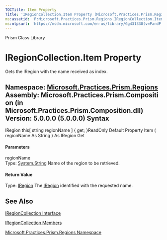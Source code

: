 ```yaml
---
TOCTitle: Item Property
Title: 'IRegionCollection.Item Property (Microsoft.Practices.Prism.Regions)'
ms:assetid: 'P:Microsoft.Practices.Prism.Regions.IRegionCollection.Item(System.String)'
ms:mtpsurl: 'https://msdn.microsoft.com/en-us/library/Gg431338(v=PandP.50)'
---
```


Prism Class Library

IRegionCollection.Item Property
===================================

Gets the IRegion with the name received as index.

**Namespace:** [Microsoft.Practices.Prism.Regions](https://msdn.microsoft.com/n:microsoft.practices.prism.regions)
**Assembly:** Microsoft.Practices.Prism.Composition (in Microsoft.Practices.Prism.Composition.dll) Version: 5.0.0.0 (5.0.0.0)
Syntax
------

<span id="syntaxToggle"></span>IRegion this[ string regionName \] { get; }ReadOnly Default Property Item ( regionName As String ) As IRegion Get
#### Parameters

regionName  
Type: [System.String](http://msdn2.microsoft.com/en-us/library/s1wwdcbf)
Name of the region to be retrieved.

#### Return Value

Type: [IRegion](https://msdn.microsoft.com/t:microsoft.practices.prism.regions.iregion)
The [IRegion](https://msdn.microsoft.com/t:microsoft.practices.prism.regions.iregion) identified with the requested name.

See Also
--------

<span id="seeAlsoToggle"></span>
[IRegionCollection Interface](https://msdn.microsoft.com/t:microsoft.practices.prism.regions.iregioncollection)

[IRegionCollection Members](https://msdn.microsoft.com/allmembers.t:microsoft.practices.prism.regions.iregioncollection)

[Microsoft.Practices.Prism.Regions Namespace](https://msdn.microsoft.com/n:microsoft.practices.prism.regions)
